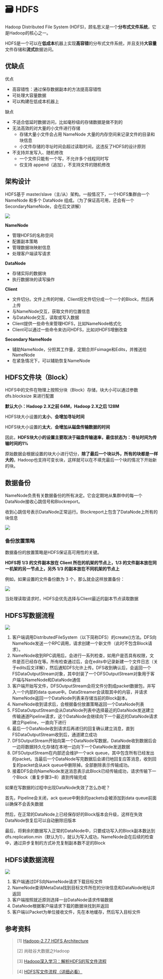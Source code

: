 # :card_file_box: HDFS

Hadoop Distributed File System (HDFS)，顾名思义是一个**分布式文件系统**，它是Hadoop的核心之一。

HDFS是一个可以在**低成本**机器上实现**高容错**的分布式文件系统，并且支持**大容量**文件存储和**流式**数据访问。

## 优缺点

优点

- 高容错性：通过保存数据副本的方法提高容错性
- 可处理大容量数据
- 可以构建在低成本机器上

缺点

- 不适合低延时数据访问，比如毫秒级的存储数据是做不到的
- 无法高效的对大量的小文件进行存储
  - 存储大量小文件会占用 NameNode 大量的内存空间来记录文件的目录和块信息
  - 小文件存储的寻址时间会超过读取时间，这违反了HDFS的设计原则
- 不支持并发写入、随机修改
  - 一个文件只能有一个写，不允许多个线程同时写
  - 仅支持 append（追加），不支持文件的随机修改

## 架构设计

HDFS基于 master/slave（主/从）架构。一般情况下，一个HDFS集群由一个 NameNode 和多个 DataNode 组成。（为了保证高可用，还会有一个 SecondaryNameNode，会在后文讲解）



![](https://raw.githubusercontent.com/DangHT/StudyNotes/master/Hadoop/HDFS/static/images/hdfsarchitecture.jpg)

**NameNode**

- 管理HDFS的名称空间
- 配置副本策略
- 管理数据块映射信息
- 处理客户端读写请求

**DataNode**

- 存储实际的数据块
- 执行数据块的读写操作

**Client**

- 文件切分。文件上传的时候，Client将文件切分成一个一个的Block，然后再上传
- 与NameNode交互，获取文件的位置信息
- 与DataNode交互，读取或写入数据
- Client提供一些命令来管理HDFS，比如NameNode格式化
- Client可以通过一些命令来访问HDFS，比如对HDFS增删改查

**Secondary NameNode**

- 辅助NameNode，分担其工作量，定期合并Fsimage和Edits，并推送给NameNode
- 在紧急情况下，可以辅助恢复NameNode

## HDFS文件块（Block）

HDFS中的文件在物理上按照分块（Block）存储，块大小可以通过参数 dfs.blocksize 来进行配置

**默认大小：Hadoop 2.X之前 64M，Hadoop 2.X之后 128M**

HDFS块大小设置的**太小**，**会增加寻址时间**

HDFS块大小设置的**太大**，**会增加从磁盘传输数据的时间**

因此，**HDFS块大小的设置主要取决于磁盘传输速率，最佳状态为：寻址时间为传输时间的1%**

原始数据会根据设置的块大小进行切分，**除了最后一个块以外，所有的块都是一样大的**，Hadoop也支持可变长块，这样就可以在不填充最后一个块的情况下开始新的块。

## 数据备份

NameNode负责有关数据备份的所有决定。它会定期地从集群中的每一个DataNode接收心跳信号和Blockreport。

收到心跳信号表示DataNode正常运行。Blockreport上包含了DataNode上所有的块信息

![](https://raw.githubusercontent.com/DangHT/StudyNotes/master/Hadoop/HDFS/static/images/hdfsdatanodes.jpg)

### 备份放置策略

数据备份的放置策略是HDFS保证高可用性的关键。

**HDFS将 1/3 的文件副本放在 Client 所在的机架的节点上，1/3 的文件副本放在同一机架的另一节点上，另外 1/3 的副本放在不同机架的节点上**

例如，如果设置的文件备份数为 3 个，那么就会这样放置备份：

![](https://raw.githubusercontent.com/DangHT/StudyNotes/master/Hadoop/HDFS/static/images/replication.jpg)

当处理读取请求时，HDFS会优先选择与Client最近的副本节点读取数据

## HDFS写数据流程

![](https://raw.githubusercontent.com/DangHT/StudyNotes/master/Hadoop/HDFS/static/images/hdfswrite.jpg)

1. 客户端调用DistributedFileSystem（以下简称DFS）的create()方法。DFS向NameNode发送一个RPC调用，请求创建一个新文件（此时不包含Block请求）。
2. NameNode收到RPC调用后，会进行一系列检查，如用户是否具有权限，文件是否已经存在等。所有检查通过后，会在edits中记录新建一个文件日志（关于edits后文详解），然后通知DFS允许上传。DFS收到确认后，会返回一个FSDataOutputStream对象，其中封装了一个DFSOutputStream对象用于客户端与NameNode和DataNode通信
3. 客户端开始写文件，DFSOutputStream会将文件分割成packet数据包，并写入一个内部的data queue中。DataStreamer会读取其中的内容，并请求NameNode返回一个DataNode列表来存储当前的Block副本。
4. NameNode收到请求后，会根据备份放置策略返回一个DataNode列表
5. FSDataOutputStream会从DataNode列表中选择最近的DataNode发送建立传输通道Pipeline请求，这个DataNode会继续向下一个最近的DataNode请求建立Pipeline，一直向下进行
6. 最后一个DataNode收到请求后再递归的回复确认建立消息，直到FSDataOutputStream收到后，通道建立成功
7. DFSOutputStream开始向第一个DataNode写数据，DataNode收到数据后会一边将数据持久化存储在本地一边向下一个DataNode发送数据
8. DFSOutputStream在内部还会维护一个ack queue，其中包含所有已经发出的packet。当最后一个DataNode写完数据后会递归地回复应答消息，收到回复的packet会从ack queue中删除掉。全部删除表示传输成功。
9. 接着DFS会向NameNode发送消息表示此Block已经传输成功，请求传输下一个Block（重复步骤3~8）直到传输完成

如果在写数据的过程中出现DataNode失效了怎么办呢？

首先，Pipeline会关闭，ack queue中剩余的packets会被添加到data queue前面以确保不会丢失数据

然后，在正常的DataNode上已经保存好的Block版本会升级，这样在失效DataNode恢复后可以自动删除旧版本

最后，将剩余的数据写入正常的DataNode中，只要成功写入的Block副本数达到dfs.replication.min（默认为1），就认为写入成功，NameNode会在后续的检查中，通过异步复制的方式补充复制副本数不足的Block

## HDFS读数据流程

![](https://raw.githubusercontent.com/DangHT/StudyNotes/master/Hadoop/HDFS/static/images/hdfsread.jpg)

1. 客户端通过DFS向NameNode请求下载目标文件
2. NameNode查询MetaData找到目标文件所在的分块信息和DataNode地址并返回
3. 客户端按照就近原则选择一台DataNode请求传输数据
4. DataNode根据客户端请求下载的数据块找到并返回
5. 客户端以Packet为单位接收文件，先在本地缓存，然后写入目标文件

## 参考资料

> [1] [Hadoop-2.7.7 HDFS Architecture](https://hadoop.apache.org/docs/r2.7.7/hadoop-project-dist/hadoop-hdfs/HdfsDesign.html)
>
> [2] 尚硅谷大数据之Hadoop
>
> [3] [Hadoop深入学习：解析HDFS的写文件流程](https://www.iteye.com/blog/flyingdutchman-1900536)
>
> [4] [HDFS写文件流程（详细必看）](https://zhuanlan.zhihu.com/p/66051354)